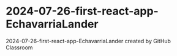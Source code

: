 # 2024-07-26-first-react-app-EchavarriaLander
2024-07-26-first-react-app-EchavarriaLander created by GitHub Classroom
